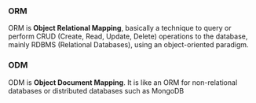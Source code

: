 ### ORM

ORM is **Object Relational Mapping**, basically a technique to query or perform CRUD (Create, Read, Update, Delete) operations to the database, mainly RDBMS (Relational Databases), using an object-oriented paradigm.

### ODM

ODM is **Object Document Mapping**. It is like an ORM for non-relational databases or distributed databases such as MongoDB

